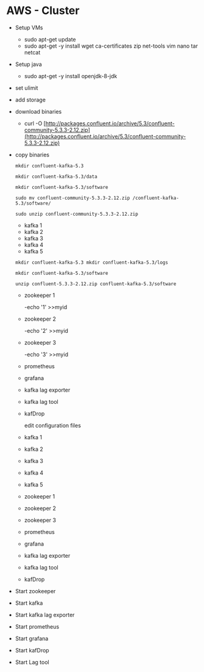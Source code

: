 # AWS - Cluster

* Setup VMs
  * sudo apt-get update
  * sudo apt-get -y install wget ca-certificates zip net-tools vim nano tar netcat
* Setup java
  * sudo apt-get -y install openjdk-8-jdk
* set ulimit
* add storage
* download binaries
  * curl -O [http://packages.confluent.io/archive/5.3/confluent-community-5.3.3-2.12.zip](http://packages.confluent.io/archive/5.3/confluent-community-5.3.3-2.12.zip)
* copy binaries

    `mkdir confluent-kafka-5.3`

    `mkdir confluent-kafka-5.3/data`

    `mkdir confluent-kafka-5.3/software`  

    `sudo mv confluent-community-5.3.3-2.12.zip /confluent-kafka-5.3/software/`

    `sudo unzip confluent-community-5.3.3-2.12.zip`

  * kafka 1
  * kafka 2
  * kafka 3
  * kafka 4
  * kafka 5

  `mkdir confluent-kafka-5.3 mkdir confluent-kafka-5.3/logs` 

  `mkdir confluent-kafka-5.3/software` 

  `unzip confluent-5.3.3-2.12.zip confluent-kafka-5.3/software`

  * zookeeper 1

    -echo '1' &gt;&gt;myid

  * zookeeper 2

    -echo '2' &gt;&gt;myid

  * zookeeper 3

    -echo '3' &gt;&gt;myid

  * prometheus
  * grafana
  * kafka lag exporter
  * kafka lag tool
  * kafDrop

    edit configuration files

  * kafka 1
  * kafka 2
  * kafka 3
  * kafka 4
  * kafka 5
  * zookeeper 1
  * zookeeper 2
  * zookeeper 3
  * prometheus
  * grafana
  * kafka lag exporter
  * kafka lag tool
  * kafDrop

* Start zookeeper
* Start kafka
* Start kafka lag exporter
* Start prometheus
* Start grafana
* Start kafDrop
* Start Lag tool

